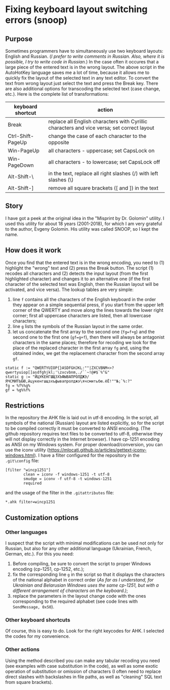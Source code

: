 # Fixing keyboard layout switching errors (snoop)
## Purpose
Sometimes programmers have to simultaneously use two keyboard layouts: English and Russian.
(_I prefer to write comments in Russian. Also, where it is possible, I try to write code in Russian._)
In the case often it occures that a large piece of the entered text is in the wrong layout.
The above script in the AutoHotKey language saves me a lot of time, because it allows me to quickly fix the layout of the selected text in any text editor.
To convert the text from wrong layout just select the text and press the Break key.
There are also additional options for transcoding the selected text (case change, etc.). Here is the complete list of transformations:

| keyboard shortcut |action |
| ----- | ----- |
| Break | replace all English characters with Cyrillic characters and vice versa; set correct layout |
| Ctrl-Shift-PageUp | change the case of each character to the opposite |
| Win-PageUp | all characters - uppercase; set CapsLock on |
| Win-PageDown | all characters - to lowercase; set CapsLock off |
| Alt-Shift-\\ | in the text, replace all right slashes (/) with left slashes (\\) |
| Alt-Shift-] | remove all square brackets (\[ and \]) in the text |

## Story
I have got a peek at the original idea in the "Misprint by Dr. Golomin" utility. I used this utility for about 18 years (2001-2018), for which I am very grateful to the author, Evgeny Golomin.
His utility was called SNOOP, so I kept the name.

## How does it work
Once you find that the entered text is in the wrong encoding, you need to (1) highlight the "wrong" text and (2) press the Break button.
The script (1) recodes all characters and (2) detects the input layout (from the first highlighted character) and changes it to an alternative one (if the first character of the selected text was English, then the Russian layout will be activated, and vice versa).
The lookup tables are very simple:

1. line `f` contains all the characters of the English keyboard in the order they appear on a simple sequential press, if you start from the upper left corner of the QWERTY and move along the lines towards the lower right corner;
first all uppercase characters are listed, then all lowercase characters;
2. line `g` lists the symbols of the Russian layout in the same order.
3. let us concatenate the first array to the second one (`fg=f+g`) and the second one to the first one (`gf=g+f`), then there will always be antagonist characters in the same places;
therefore for recoding we look for the place of the replaced character in the first array `fg` and, using the obtained index, we get the replacement character from the second array `gf`.
```
static f := "QWERTYUIOP{}ASDFGHJKL:""|ZXCVBNM<>?qwertyuiop[]asdfghjkl;'\zxcvbnm,./``~!@#$`%^&"
static g := "ЙЦУКЕНГШЩЗХЪФЫВАПРОЛДЖЭ/ЯЧСМИТЬБЮ,йцукенгшщзхъфывапролджэ\ячсмитьбю.ёЁ!""№;`%:?"
fg = %f%%g%
gf = %g%%f%
```
## Restrictions
In the repository the AHK file is laid out in utf-8 encoding.
In the script, all symbols of the national (Russian) layout are listed explicitly, so for the script to be compiled correctly it must be converted to ANSI encoding.
(The github repository requires text files to be converted to utf-8, otherwise they will not display correctly in the Internet browser).
I have cp-1251 encoding as ANSI on my Windows system.
For proper download/conversion, you can use the iconv utility (https://mlocati.github.io/articles/gettext-iconv-windows.html).
I have a filter configured for the repository in the `.git\config` file:

```
[filter "wincp1251"]
        clean = iconv -f windows-1251 -t utf-8
        smudge = iconv -f utf-8 -t windows-1251
        required
```
and the usage of the filter in the `.gitattributes` file: 
```
*.ahk filter=wincp1251
```
## Customization options
### Other languages
I suspect that the script with minimal modifications can be used not only for Russian, but also for any other additional language (Ukrainian, French, German, etc.).
For this you need:
1. Before compiling, be sure to convert the script to proper Windows encoding (cp-1251, cp-1252, etc.);
2. fix the corresponding line `g` in the script so that it displays the characters of the national alphabet in correct order
 (_As far as I understand, for Ukrainian and Belarusian Windows uses the same cp-1251, but with a different arrangement of characters on the keyboard.)_;
3. replace the parameters in the layout change code with the ones corresponding to the required alphabet (see code lines with `SendMessage, 0x50`).
### Other keyboard shortcuts
Of course, this is easy to do. Look for the right keycodes for AHK. I selected the codes for my convenience.
### Other actions
Using the method described you can make any tabular recoding you need (see examples with case substitution in the code),
as well as some exotic operation of substitution or omission of characters (I often need to replace direct slashes with backslashes in file paths, as well as "cleaning" SQL text from square brackets).
